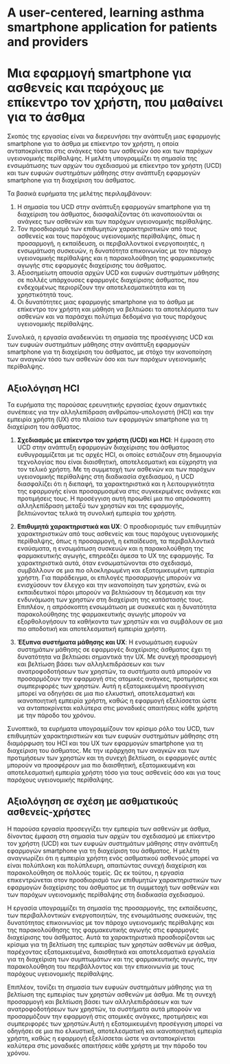 # A user-centered, learning asthma smartphone application for patients and providers
# Μια εφαρμογή smartphone για ασθενείς και παρόχους με επίκεντρο τον χρήστη, που μαθαίνει για το άσθμα 

Σκοπός της εργασίας είναι να διερευνήσει την ανάπτυξη μιας εφαρμογής smartphone για το άσθμα με επίκεντρο τον χρήστη, η οποία ανταποκρίνεται στις ανάγκες τόσο των ασθενών όσο και των παρόχων υγειονομικής περίθαλψης. Η μελέτη υπογραμμίζει τη σημασία της ενσωμάτωσης των αρχών του σχεδιασμού με επίκεντρο τον χρήστη (UCD) και των ευφυών συστημάτων μάθησης στην ανάπτυξη εφαρμογών smartphone για τη διαχείριση του άσθματος.

Τα βασικά ευρήματα της μελέτης περιλαμβάνουν:
1. Η σημασία του UCD στην ανάπτυξη εφαρμογών smartphone για τη διαχείριση του άσθματος, διασφαλίζοντας ότι ικανοποιούνται οι ανάγκες των ασθενών και των παρόχων υγειονομικής περίθαλψης.
2. Τον προσδιορισμό των επιθυμητών χαρακτηριστικών από τους ασθενείς και τους παρόχους υγειονομικής περίθαλψης, όπως η προσαρμογή, η εκπαίδευση, οι περιβαλλοντικοί ενεργοποιητές, η ενσωμάτωση συσκευών, η δυνατότητα επικοινωνίας με τον πάροχο υγειονομικής περίθαλψης και η παρακολούθηση της φαρμακευτικής αγωγής στις εφαρμογές διαχείρισης του άσθματος.
3. Αξιοσημείωτη απουσία αρχών UCD και ευφυών συστημάτων μάθησης σε πολλές υπάρχουσες εφαρμογές διαχείρισης άσθματος, που ενδεχομένως περιορίζουν την αποτελεσματικότητα και τη χρηστικότητά τους.
4. Οι δυνατότητες μιας εφαρμογής smartphone για το άσθμα με επίκεντρο τον χρήστη και μάθηση να βελτιώσει τα αποτελέσματα των ασθενών και να παράσχει πολύτιμα δεδομένα για τους παρόχους υγειονομικής περίθαλψης.

Συνολικά, η εργασία αναδεικνύει τη σημασία της προσέγγισης UCD και των ευφυών συστημάτων μάθησης στην ανάπτυξη εφαρμογών smartphone για τη διαχείριση του άσθματος, με στόχο την ικανοποίηση των αναγκών τόσο των ασθενών όσο και των παρόχων υγειονομικής περίθαλψης.
## Αξιολόγηση HCI
Τα ευρήματα της παρούσας ερευνητικής εργασίας έχουν σημαντικές συνέπειες για την αλληλεπίδραση ανθρώπου-υπολογιστή (HCI) και την εμπειρία χρήστη (UX) στο πλαίσιο των εφαρμογών smartphone για τη διαχείριση του άσθματος.

1. **Σχεδιασμός με επίκεντρο τον χρήστη (UCD) και HCI**: Η έμφαση στο UCD στην ανάπτυξη εφαρμογών διαχείρισης του άσθματος ευθυγραμμίζεται με τις αρχές HCI, οι οποίες εστιάζουν στη δημιουργία τεχνολογίας που είναι διαισθητική, αποτελεσματική και εύχρηστη για τον τελικό χρήστη. Με τη συμμετοχή των ασθενών και των παρόχων υγειονομικής περίθαλψης στη διαδικασία σχεδιασμού, η UCD διασφαλίζει ότι η διεπαφή, τα χαρακτηριστικά και η λειτουργικότητα της εφαρμογής είναι προσαρμοσμένα στις συγκεκριμένες ανάγκες και προτιμήσεις τους. Η προσέγγιση αυτή προωθεί μια πιο απρόσκοπτη αλληλεπίδραση μεταξύ των χρηστών και της εφαρμογής, βελτιώνοντας τελικά τη συνολική εμπειρία του χρήστη.

2. **Επιθυμητά χαρακτηριστικά και UX**: Ο προσδιορισμός των επιθυμητών χαρακτηριστικών από τους ασθενείς και τους παρόχους υγειονομικής περίθαλψης, όπως η προσαρμογή, η εκπαίδευση, τα περιβαλλοντικά εναύσματα, η ενσωμάτωση συσκευών και η παρακολούθηση της φαρμακευτικής αγωγής, επηρεάζει άμεσα το UX της εφαρμογής. Τα χαρακτηριστικά αυτά, όταν ενσωματώνονται στο σχεδιασμό, συμβάλλουν σε μια πιο ολοκληρωμένη και εξατομικευμένη εμπειρία χρήστη. Για παράδειγμα, οι επιλογές προσαρμογής μπορούν να ενισχύσουν τον έλεγχο και την ικανοποίηση των χρηστών, ενώ οι εκπαιδευτικοί πόροι μπορούν να βελτιώσουν τη δέσμευση και την ενδυνάμωση των χρηστών στη διαχείριση της κατάστασής τους. Επιπλέον, η απρόσκοπτη ενσωμάτωση με συσκευές και η δυνατότητα παρακολούθησης της φαρμακευτικής αγωγής μπορούν να εξορθολογήσουν τα καθήκοντα των χρηστών και να συμβάλουν σε μια πιο αποδοτική και αποτελεσματική εμπειρία χρήστη.
3. **Έξυπνα συστήματα μάθησης και UX**: Η ενσωμάτωση ευφυών συστημάτων μάθησης σε εφαρμογές διαχείρισης άσθματος έχει τη δυνατότητα να βελτιώσει σημαντικά την UX. Με συνεχή προσαρμογή και βελτίωση βάσει των αλληλεπιδράσεων και των ανατροφοδοτήσεων των χρηστών, τα συστήματα αυτά μπορούν να προσαρμόζουν την εφαρμογή στις ατομικές ανάγκες, προτιμήσεις και συμπεριφορές των χρηστών. Αυτή η εξατομικευμένη προσέγγιση μπορεί να οδηγήσει σε μια πιο ελκυστική, αποτελεσματική και ικανοποιητική εμπειρία χρήστη, καθώς η εφαρμογή εξελίσσεται ώστε να ανταποκρίνεται καλύτερα στις μοναδικές απαιτήσεις κάθε χρήστη με την πάροδο του χρόνου.

Συνοπτικά, τα ευρήματα υπογραμμίζουν τον κρίσιμο ρόλο του UCD, των επιθυμητών χαρακτηριστικών και των ευφυών συστημάτων μάθησης στη διαμόρφωση του HCI και του UX των εφαρμογών smartphone για τη διαχείριση του άσθματος. Με την ιεράρχηση των αναγκών και των προτιμήσεων των χρηστών και τη συνεχή βελτίωση, οι εφαρμογές αυτές μπορούν να προσφέρουν μια πιο διαισθητική, εξατομικευμένη και αποτελεσματική εμπειρία χρήστη τόσο για τους ασθενείς όσο και για τους παρόχους υγειονομικής περίθαλψης.

## Αξιολόγηση σε σχέση με ασθματικούς ασθενείς-χρήστες
Η παρούσα εργασία προσεγγίζει την εμπειρία των ασθενών με άσθμα, δίνοντας έμφαση στη σημασία των αρχών του σχεδιασμού με επίκεντρο τον χρήστη (UCD) και των ευφυών συστημάτων μάθησης στην ανάπτυξη εφαρμογών smartphone για τη διαχείριση του άσθματος. Η μελέτη αναγνωρίζει ότι η εμπειρία χρήστη ενός ασθματικού ασθενούς μπορεί να είναι πολύπλοκη και πολύπλευρη, απαιτώντας συνεχή διαχείριση και παρακολούθηση σε πολλούς τομείς. Ως εκ τούτου, η εργασία επικεντρώνεται στον προσδιορισμό των επιθυμητών χαρακτηριστικών των εφαρμογών διαχείρισης του άσθματος με τη συμμετοχή των ασθενών και των παρόχων υγειονομικής περίθαλψης στη διαδικασία σχεδιασμού.

Η εργασία υπογραμμίζει τη σημασία της προσαρμογής, της εκπαίδευσης, των περιβαλλοντικών ενεργοποιητών, της ενσωμάτωσης συσκευών, της δυνατότητας επικοινωνίας με τον πάροχο υγειονομικής περίθαλψης και της παρακολούθησης της φαρμακευτικής αγωγής στις εφαρμογές διαχείρισης του άσθματος. Αυτά τα χαρακτηριστικά προσδιορίζονται ως κρίσιμα για τη βελτίωση της εμπειρίας των χρηστών ασθενών με άσθμα, παρέχοντας εξατομικευμένα, διαισθητικά και αποτελεσματικά εργαλεία για τη διαχείριση των συμπτωμάτων και της φαρμακευτικής αγωγής, την παρακολούθηση του περιβάλλοντος και την επικοινωνία με τους παρόχους υγειονομικής περίθαλψης.

Επιπλέον, τονίζει τη σημασία των ευφυών συστημάτων μάθησης για τη βελτίωση της εμπειρίας των χρηστών ασθενών με άσθμα. Με τη συνεχή προσαρμογή και βελτίωση βάσει των αλληλεπιδράσεων και των ανατροφοδοτήσεων των χρηστών, τα συστήματα αυτά μπορούν να προσαρμόζουν την εφαρμογή στις ατομικές ανάγκες, προτιμήσεις και συμπεριφορές των χρηστών.Αυτή η εξατομικευμένη προσέγγιση μπορεί να οδηγήσει σε μια πιο ελκυστική, αποτελεσματική και ικανοποιητική εμπειρία χρήστη, καθώς η εφαρμογή εξελίσσεται ώστε να ανταποκρίνεται καλύτερα στις μοναδικές απαιτήσεις κάθε χρήστη με την πάροδο του χρόνου.
